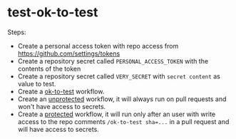 # test-ok-to-test

Steps:
* Create a personal access token with repo access from https://github.com/settings/tokens
* Create a repository secret called `PERSONAL_ACCESS_TOKEN` with the contents of the token
* Create a repository secret called `VERY_SECRET` with `secret content` as value to test.
* Create a [ok-to-test](./.github/workflows/ok-to-test.yml) workflow.
* Create an [unprotected](./.github/workflows/unprotected.yml) workflow, it will always run on pull requests and won't have access to secrets.
* Create a [protected](./.github/workflows/protected.yml) workflow, it will run only after an user with write access to the repo comments `/ok-to-test sha=...` in a pull request and will have access to secrets.
